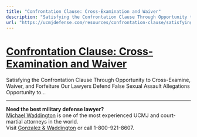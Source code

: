 ```yaml
---
title: "Confrontation Clause: Cross-Examination and Waiver"
description: "Satisfying the Confrontation Clause Through Opportunity to Cross-Examine, Waiver, and Forfeiture Our Lawyers Defend False Sexual Assault Allegations Opportunity to..."
url: "https://ucmjdefense.com/resources/confrontation-clause/satisfying-the-confrontation-clause-through-opportunity-to-cross-examine-waiver-and-forfeiture.html"
---
```


# [Confrontation Clause: Cross-Examination and Waiver](https://ucmjdefense.com/resources/confrontation-clause/satisfying-the-confrontation-clause-through-opportunity-to-cross-examine-waiver-and-forfeiture.html)

Satisfying the Confrontation Clause Through Opportunity to Cross-Examine, Waiver, and Forfeiture Our Lawyers Defend False Sexual Assault Allegations Opportunity to...

---

**Need the best military defense lawyer?**  
[Michael Waddington](https://ucmjdefense.com/attorneys/michael-stewart-waddington-partner.html) is one of the most experienced UCMJ and court-martial attorneys in the world.  
Visit [Gonzalez & Waddington](https://ucmjdefense.com) or call 1-800-921-8607.
